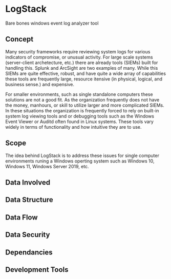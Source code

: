 # LogStack

Bare bones windows event log analyzer tool

## Concept

Many security frameworks require reviewing system logs for various indicators of compromise, or unusual activity.
For large scale systems (server-client archetecture, etc.) there are already tools (SIEMs) built for handling this.
Splunk and ArcSight are two examples of many.
While this SIEMs are quite effective, robust, and have quite a wide array of capabilities these tools are frequently 
large, resource itensive (in physical, logical, and business sense.) and expensive.

For smaller environments, such as single standalone computers these solutions are not a good fit.  As the organization
frequently does not have the money, manhours, or skill to utilize larger and more complicated SIEMs.  In these situations
the organization is frequently forced to rely on built-in system log viewing tools and or debugging tools such as the 
Windows Event Viewer or Auditd often found in Linux systems.  These tools vary widely in terms of functionality and how
intuitive they are to use.

## Scope

The idea behind LogStack is to address these issues for single computer environments runing a Windows operting system such 
as Windows 10, Windows 11, Windows Server 2019, etc.

## Data Involved



## Data Structure

## Data Flow

## Data Security

## Dependancies

## Development Tools

